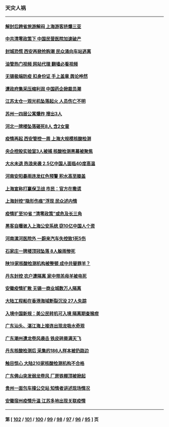 ### 天灾人祸
---
#### [解封后跨省旅游解闷 上海游客挤爆三亚](../../pages/ncid280/n13774985.md?07070445) 
#### [中共清零政策下 中国民营医院加速破产](../../pages/ncid280/n13774881.md?07070445) 
#### [封城恐慌 西安再掀抢购潮 民众涌向车站逃离](../../pages/ncid280/n13775043.md?07070445) 
#### [油管热门视频 网站代理 翻墙必看视频](http://209.222.30.114:81/youtube.html?07070445)
#### [无锡极端防疫 扣身份证 手上盖章 舆论哗然](../../pages/ncid280/n13774913.md?07070445) 
#### [遭政府集采压缩利润 中国药企掀裁员潮](../../pages/ncid280/n13774969.md?07070445) 
#### [江苏太仓一观光机坠落起火 人员伤亡不明](../../pages/ncid280/n13774807.md?07070445) 
#### [苏州一四层公寓爆炸 搜出3人](../../pages/ncid280/n13774770.md?07070445) 
#### [河北一牌楼坠落砸死8人 含2女童](../../pages/ncid280/n13774733.md?07070445) 
#### [疫情再起 西安管控一周 上海大规模核酸检测](../../pages/ncid280/n13774283.md?07070445) 
#### [央企控股实验室3人被捕 核酸检测黑幕被聚焦](../../pages/ncid280/n13774152.md?07070445) 
#### [大水未退 热浪来袭 2.5亿中国人面临40度高温](../../pages/ncid280/n13774061.md?07070445) 
#### [河南安阳暴雨连发红色预警 积水高至膝盖](../../pages/ncid280/n13774003.md?07070445) 
#### [上海宣称打赢保卫战 市民：官方在撒谎](../../pages/ncid280/n13773851.md?07070445) 
#### [上海封控“隐形伤痕”浮现 民众述内情](../../pages/ncid280/n13773324.md?07070445) 
#### [疫情扩至10省 “清零政策”或危及长三角](../../pages/ncid280/n13773328.md?07070445) 
#### [黑客自曝骇入上海公安系统 窃10亿中国人个资](../../pages/ncid280/n13773395.md?07070445) 
#### [河南漯河医院外 一蔚来汽车失控致1死5伤](../../pages/ncid280/n13773263.md?07070445) 
#### [石家庄一牌楼顶冠坠落 8人躲雨惨死](../../pages/ncid280/n13772948.md?07070445) 
#### [陕19家核酸检测机构被整顿 成中共替罪羊？](../../pages/ncid280/n13772816.md?07070445) 
#### [丹东封控 农户遭隔离 家中带羔母羊被电死](../../pages/ncid280/n13772757.md?07070445) 
#### [安徽疫情扩散 无锡一商业城数万人隔离](../../pages/ncid280/n13772567.md?07070445) 
#### [大陆工程船在香港海域断裂沉没 27人失踪](../../pages/ncid280/n13772484.md?07070445) 
#### [入境中国新规：美公民转机可入境 隔离期查猴痘](../../pages/ncid280/n13771991.md?07070445) 
#### [广东汕头、湛江海上接连出现龙吸水奇观](../../pages/ncid280/n13772011.md?07070445) 
#### [广东潮州遭龙卷风袭击 铁皮碎屑满天飞](../../pages/ncid280/n13771997.md?07070445) 
#### [丹东核酸检测后 采集的186人样本被扔路边](../../pages/ncid280/n13771666.md?07070445) 
#### [触目惊心 大陆210家核酸检测机构不合格](../../pages/ncid280/n13771435.md?07070445) 
#### [广东佛山突发弱龙卷风 厂房铁棚顶被掀起](../../pages/ncid280/n13771365.md?07070445) 
#### [贵州一面包车撞公交站 知情者讲述现场情况](../../pages/ncid280/n13771302.md?07070445) 
#### [安徽宿州疫情升温 江苏多地出现关联疫情](../../pages/ncid280/n13771257.md?07070445) 

---
#### 第 [ [102](./102.md?07070445) / [101](./101.md?07070445) / [100](./100.md?07070445) / [99](./99.md?07070445) / [98](./98.md?07070445) / [97](./97.md?07070445) / [96](./96.md?07070445) / [95](./95.md?07070445) ] 页

